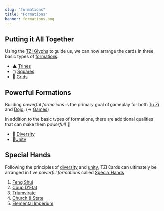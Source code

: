 ```yaml
---
slug: "formations"
title: "Formations"
banner: formations.png
---
```


## Putting it All Together

Using the [TZI Glyphs](glyphs) to guide us, we can now arrange the cards in three basic types of [formations](formations).

- ▲ [Trines](trines)
- ◻ [Squares](squares)
- 🏁 [Grids](grids)

## Powerful Formations

Building *powerful formations* is the primary goal of gameplay for both [Tu Zi](tu-zi) and [Dojo](dojo). (-> [Games](games))

In addition to the basic types of formations, there are additional qualities that can make them *powerful*! 💪

- 🌈 [Diversity](diversity)
- 🏴󠁳󠁳󠁵󠁹󠁿[Unity](unity)

## Special Hands

Following the principles of [diversity](diversity) and [unity](unity), TZI Cards can ultimately be arranged in five *powerful formations* called [Special Hands](special-hands)

1. [Feng Shui](feng-shui "Feng Shui")
1. [Coup D'Etat](coup-detat "Coup D'Etat")
1. [Triumvirate](triumvirate "Triumverate")
1. [Church & State](church-state "Church & State")
1. [Elemental Imperium](elemental-imperium "Elemental Imperium")
